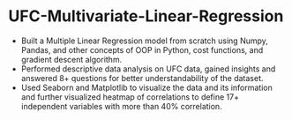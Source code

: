 # UFC-Multivariate-Linear-Regression
- Built a Multiple Linear Regression model from scratch using Numpy, Pandas, and other concepts of OOP in Python, cost functions, and gradient descent algorithm.
- Performed descriptive data analysis on UFC data, gained insights and answered 8+ questions for better understandability of the dataset.
- Used Seaborn and Matplotlib to visualize the data and its information and further visualized heatmap of correlations to define 17+ independent variables with more than 40% correlation.

